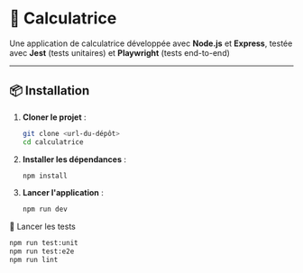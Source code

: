 # 🦕 Calculatrice

Une application de calculatrice développée avec **Node.js** et **Express**, testée avec **Jest** (tests unitaires) et **Playwright** (tests end-to-end)

---

## 📦 Installation

1. **Cloner le projet** :
   ```bash
   git clone <url-du-dépôt>
   cd calculatrice

2. **Installer les dépendances** :
   ```bash
   npm install

3. **Lancer l'application** :
   ```bash
   npm run dev

🧪 Lancer les tests
   ```bash
   npm run test:unit
   npm run test:e2e
   npm run lint
